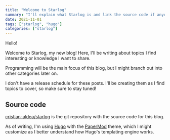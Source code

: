 ```yaml
---
title: "Welcome to Starlog"
summary: "I'll explain what Starlog is and link the source code if anyone wants to check it out!"
date: 2021-11-01
tags: ["starlog", "hugo"]
categories: ["starlog"]
---
```


Hello!

Welcome to Starlog, my new blog! Here, I'll be writing about topics I find interesting or knowledge I want to share.

Programming will be the main focus of this blog, but I might branch out into other categories later on.

I don't have a release schedule for these posts. I'll be creating them as I find topics to cover, so make sure to stay tuned!

## Source code

[cristian-aldea/starlog](https://github.com/cristian-aldea/starlog) is the git repository with the source code for this blog.

As of writing, I'm using [Hugo](https://gohugo.io/) with the [PaperMod](https://github.com/adityatelange/hugo-PaperMod) theme, which I might customize as I better understand how Hugo's templating engine works.

